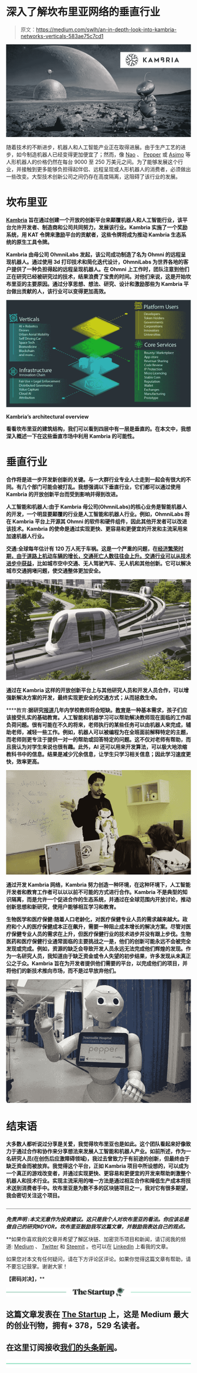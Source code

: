 # 深入了解坎布里亚网络的垂直行业

> 原文：<https://medium.com/swlh/an-in-depth-look-into-kambria-networks-verticals-583ae75c7cd1>

![](img/794b66a3541c0c13f4c7b1d7677be294.png)

随着技术的不断进步，机器人和人工智能产业正在取得进展。由于生产工艺的进步，如今制造机器人已经变得更加便宜了；然而，像 [Nao](https://www.brainaryinteractive.com/nao-robot/) 、 [Pepper](http://www.zorarobotics.be/index.php/en/zorabot-pepper) 或 [Asimo](https://world.honda.com/ASIMO/) 等人形机器人的价格仍然在每台 9000 至 250 万美元之间。为了能够发展这个行业，并接触到更多能够负担得起伴侣、远程呈现或人形机器人的消费者，必须做出一些改变。大型技术创新公司之间仍存在高度隔离，这阻碍了该行业的发展。

# 坎布里亚

**[Kambria](https://kambria.io/) 旨在通过创建一个开放的创新平台来颠覆机器人和人工智能行业，该平台允许开发者、制造商和公司共同努力，发展该行业。Kambria 实施了一个奖励系统，用 KAT 令牌来激励平台的贡献者，这些令牌将成为推动 Kambria 生态系统的原生工具令牌。**

**Kambria 由母公司 OhmniLabs 发起，该公司成功制造了名为 Ohmni 的远程呈现机器人。通过使用 3d 打印技术和简化迭代设计，OhmniLabs 为世界各地的客户提供了一种负担得起的远程呈现机器人。在 Ohmni 上工作时，团队注意到他们正在研究已经被研究过的技术，结果浪费了宝贵的时间。对他们来说，这是开始坎布里亚的主要原因。通过分享思想、想法、研究、设计和激励那些为 Kambria 平台做出贡献的人，该行业可以变得更加高效。**

**![](img/ec966e7dba31efcc88e7fc9b59f0ca0e.png)**

**Kambria’s architectural overview**

**看看坎布里亚的建筑结构，我们可以看到四层中有一层是垂直的。在本文中，我想深入概述一下在这些垂直市场中利用 Kambria 的可能性。**

# ****垂直行业****

**合作将是进一步开发新创新的关键。与一大群行业专业人士走到一起会有很大的不同。有几个部门可能会被打乱。我想强调以下垂直行业，它们都可以通过使用 Kambria 的开放创新平台而受到影响并得到改进。**

**人工智能和机器人:由于 Kambria 母公司(OhmniLabs)的核心业务是智能机器人的开发，一个明显要颠覆的行业是人工智能和机器人行业。例如，OhmniLabs 将在 Kambria 平台上开源其 Ohmni 的软件和硬件组件，因此其他开发者可以改进该技术。Kambria 的使命是通过实现更快、更容易和更便宜的开发和主流采用来加速机器人行业。**

****交通**:全球每年估计有 120 万人死于车祸。这是一个严重的问题，在[经济繁荣时期，由于道路上机动车辆的增长，交通死亡人数往往会上升。](https://www.sciencedirect.com/science/article/abs/pii/S0001457504000685)[交通行业可以从技术进步中获益](/kambria-network/series-6-transforming-the-transportation-ecosystem-f7a9c13d2969)，比如城市空中交通、无人驾驶汽车、无人机和其他创新。它可以解决城市交通拥堵问题，使交通整体更加安全。**

**![](img/96410d54d6377663950c6170215169b6.png)**

**通过在 Kambria 这样的开放创新平台上与其他研究人员和开发人员合作，可以增强新解决方案的开发，最终实现更安全的交通方式；从而拯救生命。**

****教育:**据研究[报道](https://www.enotes.com/research-starters/teacher-shortages)几年内学校教师将会短缺。[教育](/kambria-network/series-5-learning-the-intelligent-way-d59588e20329)是一种基本需求，孩子们应该接受扎实的基础教育。人工智能和机器学习可以帮助解决教师现在面临的工作超负荷问题。很有可能在不久的将来，老师执行的某些任务可以由机器人来完成，辅助老师，减轻一些工作。例如，机器人可以被编程为在全班面前解释特定的主题，而老师则更专注于提供一对一的帮助或回答特定的问题。这不仅对老师有帮助，而且我认为对学生来说也很有趣。此外，AI 还可以用来开发算法，可以极大地浓缩教科书中的信息。结果是减少冗余信息，让学生只学习相关信息；因此学习速度更快，效率更高。**

**![](img/a85e3b1e8d793613618cef60f3dc5d90.png)**

**通过开发 Kambria 网络，Kambria 努力创造一种环境，在这种环境下，人工智能开发者和教育工作者可以以以前不可能的方式进行合作。Kambria 不是典型的知识隔离，而是允许一个促进合作的生态系统，并通过在全球范围内开放讨论，推动创新思想和新研究，使用户能够相互学习和教育。**

****生物医学和医疗保健**:随着人口老龄化，对医疗保健专业人员的需求越来越大。政府和个人的医疗保健成本正在飙升，需要一种阻止成本增长的解决方案。尽管对医疗保健专业人员的需求在上升，但医疗保健行业的技术进步并没有跟上步伐。生物医药和医疗保健行业通常面临的主要挑战之一是，他们的创新可能永远不会被完全发现或完成。例如，资源的缺乏会导致开发人员永远无法完成他们辉煌的发现。作为一名研究人员，我知道由于缺乏资金或令人失望的初步结果，许多发现从未真正公之于众。Kambria 旨在为开发者提供他们需要的平台，以完成他们的项目，并将他们的新技术推向市场，而不是过早放弃他们。**

**![](img/1d41d2a6f935400ac22e2055245ea9d8.png)**

# ****结束语****

**大多数人都听说过分享是关爱，我觉得坎布里亚也是如此。这个团队看起来好像致力于通过合作和协作来分享想法来发展人工智能和机器人产业。如前所述，作为一名研究人员(在创伤后应激障碍领域)，我过去曾致力于有前途的创新，但最终由于缺乏资金而被放弃。我觉得这个平台，正如 Kambria 项目中所设想的，可以成为一个真正的游戏改变者，并通过实现更快、更容易和更便宜的开发来帮助刺激整个机器人和技术行业。实现主流采用的唯一方法是通过相互合作和降低生产成本将技术送到消费者手中。坎布里亚是为数不多的区块链项目之一，我对它有很多期望，我会密切关注这个项目。**

**![](img/b30324f53f1517741e9d882546c9db2f.png)**

*****免责声明*** *:本文无意作为投资建议。这只是我个人对坎布里亚的看法。你应该总是做自己的研究#DYOR。坎布里亚鼓励我写这篇文章，并鼓励我表达自己的观点。***

**如果你喜欢我的文章并希望了解区块链、加密货币项目和新闻，请订阅我的频道: [Medium](/@cultcrypto) 、 [Twitter](https://twitter.com/CryptoShowdown) 和 [Steemit](https://steemit.com/@cryptoshowdown) 。也可以在 [LinkedIn](https://www.linkedin.com/in/donjohanson/) 上看我的文章。

如果您对本文有任何疑问，请在下方评论区评论。如果你觉得这篇文章有帮助，请不要忘记鼓掌。谢谢大家！

**【密码对决】，****

**[![](img/308a8d84fb9b2fab43d66c117fcc4bb4.png)](https://medium.com/swlh)**

## **这篇文章发表在 [The Startup](https://medium.com/swlh) 上，这是 Medium 最大的创业刊物，拥有+ 378，529 名读者。**

## **在这里订阅接收[我们的头条新闻](http://growthsupply.com/the-startup-newsletter/)。**

**[![](img/b0164736ea17a63403e660de5dedf91a.png)](https://medium.com/swlh)**